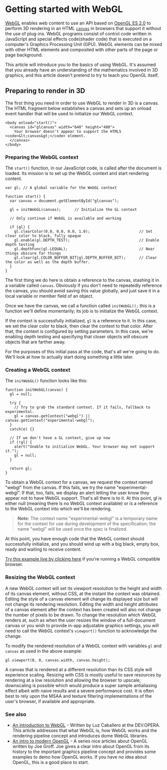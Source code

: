 # Getting started with WebGL

[WebGL][1] enables web content to use an API based on [OpenGL ES 2.0][2] to 
perform 3D rendering in an HTML [`canvas`][3] in browsers that support it 
without the use of plug-ins. WebGL programs consist of control code written in 
JavaScript and special effects code(shader code) that is executed on a 
computer's Graphics Processing Unit (GPU). WebGL elements can be mixed with 
other HTML elements and composited with other parts of the page or page 
background.

This article will introduce you to the basics of using WebGL. It's assumed that
you already have an understanding of the mathematics involved in 3D graphics,
and this article doesn't pretend to try to teach you OpenGL itself.

## Preparing to render in 3D

The first thing you need in order to use WebGL to render in 3D is a canvas. The
HTML fragment below establishes a canvas and sets up an onload event handler
that will be used to initialize our WebGL context.

    <body onload="start()">
      <canvas id="glcanvas" width="640" height="480">
        Your browser doesn't appear to support the HTML5 <code>&lt;canvas&gt;</code> element.
      </canvas>
    </body>

### Preparing the WebGL context

The `start()` function, in our JavaScript code, is called after the document is
loaded. Its mission is to set up the WebGL context and start rendering content.

    var gl; // A global variable for the WebGL context

    function start() {
      var canvas = document.getElementById("glcanvas");

      gl = initWebGL(canvas);      // Initialize the GL context
  
      // Only continue if WebGL is available and working
  
      if (gl) {
        gl.clearColor(0.0, 0.0, 0.0, 1.0);                      // Set clear color to black, fully opaque
        gl.enable(gl.DEPTH_TEST);                               // Enable depth testing
        gl.depthFunc(gl.LEQUAL);                                // Near things obscure far things
        gl.clear(gl.COLOR_BUFFER_BIT|gl.DEPTH_BUFFER_BIT);      // Clear the color as well as the depth buffer.
      }
    }

The first thing we do here is obtain a reference to the canvas, stashing it in a
variable called `canvas`. Obviously if you don't need to repeatedly reference
the canvas, you should avoid saving this value globally, and just save it in a
local variable or member field of an object.

Once we have the canvas, we call a function called `initWebGL();` this is a
function we'll define momentarily; its job is to initialize the WebGL context.

If the context is successfully initialized, `gl` is a reference to it. In this
case, we set the clear color to black, then clear the context to that color.
After that, the context is configured by setting parameters. In this case, we're
enabling depth testing and specifying that closer objects will obscure objects
that are farther away.

For the purposes of this initial pass at the code, that's all we're going to do.
We'll look at how to actually start doing something a little later.

### Creating a WebGL context

The `initWebGL()` function looks like this:

    function initWebGL(canvas) {
      gl = null;
  
      try {
        // Try to grab the standard context. If it fails, fallback to experimental.
        gl = canvas.getContext("webgl") || canvas.getContext("experimental-webgl");
      }
      catch(e) {}
  
      // If we don't have a GL context, give up now
      if (!gl) {
        alert("Unable to initialize WebGL. Your browser may not support it.");
        gl = null;
      }
  
      return gl;
    }

To obtain a WebGL context for a canvas, we request the context named "webgl"
from the canvas. If this fails, we try the name "experimental-webgl". If that,
too, fails, we display an alert letting the user know they appear not to have
WebGL support. That's all there is to it. At this point, gl is either null
(meaning there is no WebGL context available) or is a reference to the WebGL
context into which we'll be rendering.

> **Note:** The context name "experimental-webgl" is a temporary name for the 
context for use during development of the specification; the name "webgl" will 
be used once the spec is finalized.

At this point, you have enough code that the WebGL context should successfully
initialize, and you should wind up with a big black, empty box, ready and
waiting to receive content.

[Try this example live by clicking here][4] if you're running a WebGL compatible 
browser.

### Resizing the WebGL context

A new WebGL context will set its viewport resolution to the height and width of
its canvas element, without CSS, at the instant the context was obtained.
Editing the style of a canvas element will change its displayed size but will
not change its rendering resolution. Editing the width and height attributes of
a canvas element after the context has been created will also not change the
number of pixels to be drawn. To change the resolution which WebGL renders at,
such as when the user resizes the window of a full-document canvas or you wish
to provide in-app adjustable graphics settings, you will need to call the WebGL
context's `viewport()` function to acknowledge the change.

To modify the rendered resolution of a WebGL context with variables `gl` and
`canvas` as used in the above example:

    gl.viewport(0, 0, canvas.width, canvas.height);

A canvas that is rendered at a different resolution than its CSS style will
experience scaling. Resizing with CSS is mostly useful to save resources by
rendering at a low resolution and allowing the browser to upscale; downscaling
is possible which would produce a super sample antialiasing effect albeit with
naive results and a severe performance cost. It is often best to rely upon the
MSAA and texture filtering implementations of the user's browser, if available
and appropriate.

### See also

* [An introduction to WebGL][5] - Written by Luz Caballero at the DEV.OPERA. 
This article addresses that what WebGL is, how WebGL works and the rendering 
pipeline concept and introduces dome WebGL libraries.
* [An intro to modern OpenGL][6] - A series nice articles about OpenGL written 
by Joe Groff. Joe gives a clear intro about OpenGL from its history to the 
important graphics pipeline concept and provides some examples to demo how 
OpenGL works. If you have no idea about OpenGL, this is a good place to start.

[1]: http://www.khronos.org/webgl/
[2]: http://www.khronos.org/opengles/
[3]: https://developer.mozilla.org/en-US/docs/HTML/Canvas
[4]: https://developer.mozilla.org/samples/webgl/sample1/index.html
[5]: http://dev.opera.com/articles/view/an-introduction-to-webgl/
[6]: http://duriansoftware.com/joe/An-intro-to-modern-OpenGL.-Table-of-Contents.html